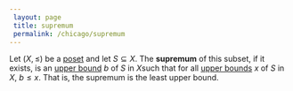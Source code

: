 ```yaml
---
 layout: page
 title: supremum
 permalink: /chicago/supremum
---
```


Let $(X,\leq)$ be a [poset](https://defsmath.github.io/DefsMath/partially_ordered_set) and let $S\subseteq X$. The **supremum** of this subset, if it exists, is an [upper bound](https://defsmath.github.io/DefsMath/upper_bound) $b$ of $S$ in $X$such that for all [upper bounds](https://defsmath.github.io/DefsMath/uper_bound) $x$ of $S$ in $X$, $b\leq x$. That is, the supremum is the least upper bound.
